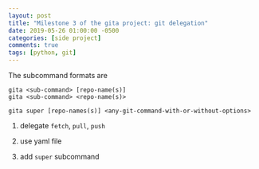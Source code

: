 ```yaml
---
layout: post
title: "Milestone 3 of the gita project: git delegation"
date: 2019-05-26 01:00:00 -0500
categories: [side project]
comments: true
tags: [python, git]
---
```


The subcommand formats are

```
gita <sub-command> [repo-name(s)]
gita <sub-command> <repo-name(s)>
```

```
gita super [repo-names(s)] <any-git-command-with-or-without-options>
```




1. delegate `fetch`, `pull`, `push`

2. use yaml file

3. add `super` subcommand


